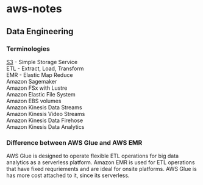 # aws-notes

## Data Engineering

### Terminologies     
[S3](Fundamentals/S3-simple-storage-service.md) - Simple Storage Service   
ETL - Extract, Load, Transform  
EMR - Elastic Map Reduce    
Amazon Sagemaker    
Amazon FSx with Lustre       
Amazon Elastic File System   
Amazon EBS volumes   
Amazon Kinesis Data Streams   
Amazon Kinesis Video Streams  
Amazon Kinesis Data Firehose   
Amazon Kinesis Data Analytics   

### Difference between AWS Glue and AWS EMR 
AWS Glue is designed to operate flexible ETL operations for big data analytics as a serverless platform. Amazon EMR is used for ETL operations that have fixed requriements and are ideal for onsite platforms. AWS Glue is has more cost attached to it, since its serverless. 
